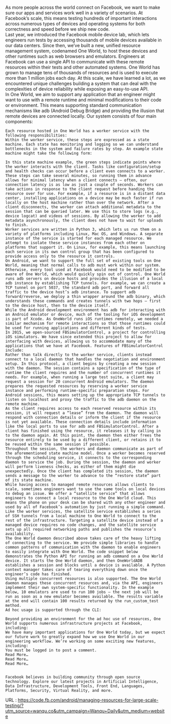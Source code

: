  As more people across the world connect on Facebook, we want to make sure our apps and services work well in a variety of scenarios. At Facebook’s scale, this means testing hundreds of important interactions across numerous types of devices and operating systems for both correctness and speed before we ship new code.  
    Last year, we introduced the Facebook mobile device lab, which lets engineers run tests by accessing thousands of mobile devices available in our data centers. Since then, we’ve built a new, unified resource management system, codenamed One World, to host these devices and other runtimes such as web browsers and emulators. Engineers at Facebook can use a single API to communicate with these remote resources within their tests and other automated systems. One World has grown to manage tens of thousands of resources and is used to execute more than 1 million jobs each day. At this scale, we have learned a lot, as we encountered unique challenges building a system that can deal with the complexities of device reliability while exposing an easy-to-use API.  
    In One World, we aim to support any application that an engineer might want to use with a remote runtime and minimal modifications to their code or environment. This means supporting standard communication mechanisms like adb (Android Debug Bridge) and providing the illusion that remote devices are connected locally. Our system consists of four main components:  
      
    Each resource hosted in One World has a worker service with the following responsibilities:  
    Within the worker service, these steps are expressed as a state machine. Each state has monitoring and logging so we can understand bottlenecks in the system and failure rates by step. An example state machine might take the following form:  
      
    In this state machine example, the green steps indicate points where the worker interacts with the client. Tasks like configuration/setup and health checks can occur before a client even connects to a worker. These steps can take several minutes, so running them in advance allows for minimal latency when a client connects — often, our connection latency is as low as just a couple of seconds. Workers can take actions in response to the client request before handing the resource over for use. For example, if a resource is in a distant data center, installing applications on a device may be much faster if run locally on the host machine rather than over the network. After a client disconnects, the worker can attach additional metadata to the session that can be queried later. We use this to store logs (e.g., device logcat) and videos of sessions. By allowing the worker to add metadata asynchronously, the client does not have to wait for uploads to finish.  
    Worker services are written in Python 3, which lets us run them on a variety of platforms including Linux, Mac OS, and Windows. A separate instance of the service is started for each managed resource. We attempt to isolate these service instances from each other on platforms that support it. On Linux, for example, this means launching each service in its own control group that has been configured to provide access only to the resource it controls.  
    On Android, we want to support the full set of existing tools on One World, meaning that normal calls to adb must work within our system. Otherwise, every tool used at Facebook would need to be modified to be aware of One World, which would quickly spin out of control. One World runs adb servers on device hosts and provides the illusion of a local adb instance by establishing TCP tunnels. For example, we can create a TCP tunnel on port 5037, the standard adb port, and forward all traffic to the device host’s adb instance. To support adb forward/reverse, we deploy a thin wrapper around the adb binary, which understands these commands and creates tunnels with two hops — first to the device host, then to the device itself.  
    While the Android development environment has adb for interacting with an Android emulator or device, much of the tooling for iOS development is part of Xcode. As OneWorld runs iOS runtimes remotely, we needed a similar mechanism for remote interactions so that those runtimes could be used for running applications and different kinds of tests.  
    In 2015, we open-sourced FBSimulatorControl, a project for controlling iOS simulators. We have since extended this project to allow for interfacing with devices, allowing us to accommodate many of the applications that we have at Facebook. Features of FBSimulatorControl include:  
    Rather than talk directly to the worker service, clients instead connect to a local daemon that handles the negotiation and environment setup. In this protocol, a client begins by creating a new session with the daemon. The session contains a specification of the type of runtime the client requires and the number of concurrent runtimes it needs. For example, when running a large test suite, a client may request a session for 20 concurrent Android emulators. The daemon prepares the requested resources by reserving a worker service instance and performing runtime-specific preparation steps. For Android sessions, this means setting up the appropriate TCP tunnels to listen on localhost and proxy the traffic to the adb daemon on the remote machine.  
    As the client requires access to each reserved resource within its session, it will request a “lease” from the daemon. The daemon will respond with connection details or inform the client if the resource is not yet available. These connection details include information like the local ports to use for adb and FBSimulatorControl. After a client has finished using the resource, it releases it by calling in to the daemon again. At this point, the daemon then either frees the resource entirely to be used by a different client, or retains it to be reused within the same session if possible.  
    Throughout the session, the workers and daemon communicate as part of the aforementioned state machine model. Once a worker becomes reserved through the scheduling service, it connects to the corresponding daemon to service the job. During the session, the daemon and worker will perform liveness checks, as either of them might die unexpectedly. Once the client has completed its session, the daemon sends a message to the worker to advance to the “restore state” part of its state machine.  
    While having access to managed remote resources allows clients to scale, sometimes engineers want to use the same tools on local devices to debug an issue. We offer a “satellite service” that allows engineers to connect a local resource to the One World cloud. This means the phone on your desk can be shared with any other engineer and used by all of Facebook’s automation by just running a simple command. Like the worker services, the satellite service establishes a series of SSH tunnels from a local machine to One World to connect to the rest of the infrastructure. Targeting a satellite device instead of a managed device requires no code changes, and the satellite service sets up all required networking paths and publishes the resource’s availability.  
    The One World daemon described above takes care of the heavy lifting of connecting to the service. We provide simple libraries to handle common patterns of communication with the daemon to enable engineers to easily integrate with One World. The code snippet below demonstrates the Python API for running an adb command on a One World device. It starts the One World daemon, and then OneWorldADB establishes a session and blocks until a device is available. A Python context manager takes care of tearing everything down once the engineer’s code has finished.  
    Using multiple concurrent resources is also supported. The One World daemon manages these concurrent resources and, via the API, engineers implement their own system-specific functionality. In the example below, 10 emulators are used to run 100 jobs — the next job will be run as soon as a new emulator becomes available. The results variable at the end will contain 100 results returned by the run_custom_test method.  
    Ad hoc usage is supported through the CLI:  
      
    Beyond providing an environment for the ad hoc use of resources, One World supports numerous infrastructure projects at Facebook, including:  
    We have many important applications for One World today, but we expect our future work to greatly expand how we use One World in our engineering workflow. We’re working on some exciting new features, including:  
    You must be logged in to post a comment.  
    Read More…  
    Read More…  
    Read More…  
    
	Facebook believes in building community through open source technology. Explore our latest projects in Artificial Intelligence, Data Infrastructure, Development Tools, Front End, Languages, Platforms, Security, Virtual Reality, and more.
  
    
  URL : https://code.fb.com/android/managing-resources-for-large-scale-testing/?utm_source=wanqu.co&utm_campaign=Wanqu+Daily&utm_medium=website